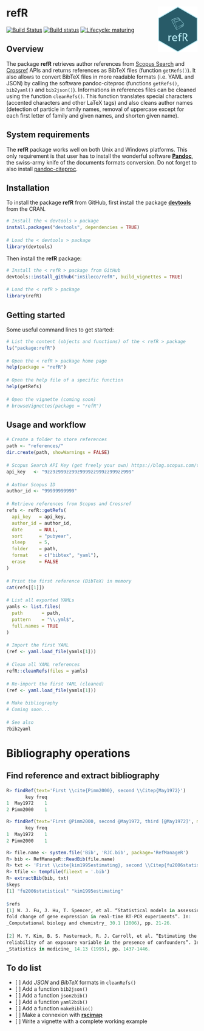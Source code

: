 refR <img src="man/figures/refR-sticker.png" height="120" align="right"/>
=========================================================================

[![Build Status](https://travis-ci.org/inSileco/refR.svg?branch=master)](https://travis-ci.org/inSileco/refR)
[![Build status](https://ci.appveyor.com/api/projects/status/91l9qdaro5uvtak0?svg=true)](https://ci.appveyor.com/project/KevCaz/refr)
[![Lifecycle: maturing](https://img.shields.io/badge/lifecycle-maturing-blue.svg)](https://www.tidyverse.org/lifecycle/#maturing)


Overview
--------

The package **refR** retrieves author references from [Scopus Search](https://dev.elsevier.com/api_key_settings.html) and [Crossref](https://www.crossref.org/services/metadata-delivery/rest-api/) APIs and returns references as BibTeX files (function `getRefs()`). It also allows to convert BibTeX files in more readable formats (i.e. YAML and JSON) by calling the software pandoc-citeproc (functions `getRefs()`, `bib2yaml()` and `bib2json()`). Informations in references files can be cleaned using the function `cleanRefs()`. This function translates special characters (accented characters and other LaTeX tags) and also cleans author names (detection of particle in family names, removal of uppercase except for each first letter of family and given names, and shorten given name).


System requirements
-------------------

The **refR** package works well on both Unix and Windows platforms. This only requirement is that user has to install the wonderful software [**Pandoc**](https://pandoc.org/), the swiss-army knife of the documents formats conversion. Do not forget to also install [pandoc-citeproc](https://github.com/jgm/pandoc-citeproc).

Installation
------------

To install the package **refR** from GitHub, first install the package [**devtools**](http://cran.r-project.org/web/packages/devtools/index.html) from the CRAN.

```r
# Install the < devtools > package
install.packages("devtools", dependencies = TRUE)

# Load the < devtools > package
library(devtools)
```

Then install the **refR** package:

```r
# Install the < refR > package from GitHub
devtools::install_github("inSileco/refR", build_vignettes = TRUE)

# Load the < refR > package
library(refR)
```

Getting started
--------

Some useful command lines to get started:

```r
# List the content (objects and functions) of the < refR > package
ls("package:refR")

# Open the < refR > package home page
help(package = "refR")

# Open the help file of a specific function
help(getRefs)

# Open the vignette (coming soon)
# browseVignettes(package = "refR")
```

Usage and workflow
-----------------

```r
# Create a folder to store references
path <- "references/"
dir.create(path, showWarnings = FALSE)

# Scopus Search API Key (get freely your own) https://blog.scopus.com/topics/api
api_key   <- "9zz9z999zz99z9999zz999zz999zz999"

# Author Scopus ID
author_id <- "99999999999"

# Retrieve references from Scopus and Crossref
refs <- refR::getRefs(
  api_key   = api_key,
  author_id = author_id,
  date      = NULL,
  sort      = "pubyear",
  sleep     = 5,
  folder    = path,
  format    = c("bibtex", "yaml"),
  erase     = FALSE
)

# Print the first reference (BibTeX) in memory
cat(refs[[1]])

# List all exported YAMLs
yamls <- list.files(
  path       = path,
  pattern    = "\\.yml$",
  full.names = TRUE
)

# Import the first YAML
(ref <- yaml.load_file(yamls[1]))

# Clean all YAML references
refR::cleanRefs(files = yamls)

# Re-import the first YAML (cleaned)
(ref <- yaml.load_file(yamls[1]))

# Make bibliography
# Coming soon...

# See also
?bib2yaml
```



Bibliography operations
=======================

Find reference and extract bibliography
---------------------------------------

```R
R> findRef(text='First \\cite{Pimm2000}, second \\Citep{May1972}')
       key freq
1  May1972    1
2 Pimm2000    1
```

```R
R> findRef(text='First @Pimm2000, second @May1972, third [@May1972]', markdown=TRUE)
       key freq
1  May1972    1
2 Pimm2000    1
```


```R
R> file.name <- system.file('Bib', 'RJC.bib', package='RefManageR')
R> bib <- RefManageR::ReadBib(file.name)
R> txt <- 'First \\cite{kim1995estimating}, second \\Citep{fu2006statistical}'
R> tfile <- tempfile(fileext = '.bib')
R> extractBib(bib, txt)
$keys
[1] "fu2006statistical" "kim1995estimating"

$refs
[1] W. J. Fu, J. Hu, T. Spencer, et al. “Statistical models in assessing
fold change of gene expression in real-time RT-PCR experiments”. In:
_Computational biology and chemistry_ 30.1 (2006), pp. 21-26.

[2] M. Y. Kim, B. S. Pasternack, R. J. Carroll, et al. “Estimating the
reliability of an exposure variable in the presence of confounders”. In:
_Statistics in medicine_ 14.13 (1995), pp. 1437-1446.
```


To do list
--------

-   \[ \] Add _JSON_ and _BibTeX_ formats in `cleanRefs()`
-   \[ \] Add a function `bib2json()`
-   \[ \] Add a function `json2bib()`
-   \[ \] Add a function `yaml2bib()`
-   \[ \] Add a function `makeBiblio()`
-   \[ \] Make a connexion with [**rscimap**](https://github.com/ahasverus/rscimap)
-   \[ \] Write a vignette with a complete working example





